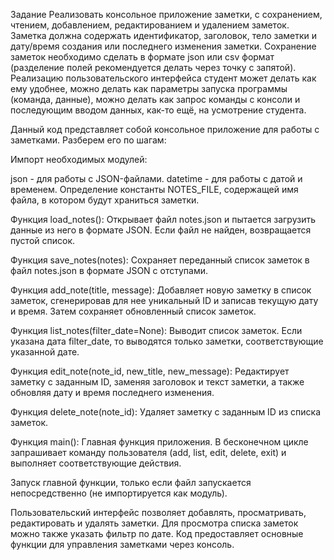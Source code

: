 Задание
Реализовать консольное приложение заметки, с сохранением, чтением,
добавлением, редактированием и удалением заметок. Заметка должна
содержать идентификатор, заголовок, тело заметки и дату/время создания или
последнего изменения заметки. Сохранение заметок необходимо сделать в
формате json или csv формат (разделение полей рекомендуется делать через
точку с запятой). Реализацию пользовательского интерфейса студент может
делать как ему удобнее, можно делать как параметры запуска программы
(команда, данные), можно делать как запрос команды с консоли и
последующим вводом данных, как-то ещё, на усмотрение студента.


Данный код представляет собой консольное приложение для работы с заметками. Разберем его по шагам:

Импорт необходимых модулей:

json - для работы с JSON-файлами.
datetime - для работы с датой и временем.
Определение константы NOTES_FILE, содержащей имя файла, в котором будут храниться заметки.

Функция load_notes(): Открывает файл notes.json и пытается загрузить данные из него в формате JSON. Если файл не найден, возвращается пустой список.

Функция save_notes(notes): Сохраняет переданный список заметок в файл notes.json в формате JSON с отступами.

Функция add_note(title, message): Добавляет новую заметку в список заметок, сгенерировав для нее уникальный ID и записав текущую дату и время. Затем сохраняет обновленный список заметок.

Функция list_notes(filter_date=None): Выводит список заметок. Если указана дата filter_date, то выводятся только заметки, соответствующие указанной дате.

Функция edit_note(note_id, new_title, new_message): Редактирует заметку с заданным ID, заменяя заголовок и текст заметки, а также обновляя дату и время последнего изменения.

Функция delete_note(note_id): Удаляет заметку с заданным ID из списка заметок.

Функция main(): Главная функция приложения. В бесконечном цикле запрашивает команду пользователя (add, list, edit, delete, exit) и выполняет соответствующие действия.

Запуск главной функции, только если файл запускается непосредственно (не импортируется как модуль).

Пользовательский интерфейс позволяет добавлять, просматривать, редактировать и удалять заметки. Для просмотра списка заметок можно также указать фильтр по дате. Код предоставляет основные функции для управления заметками через консоль.